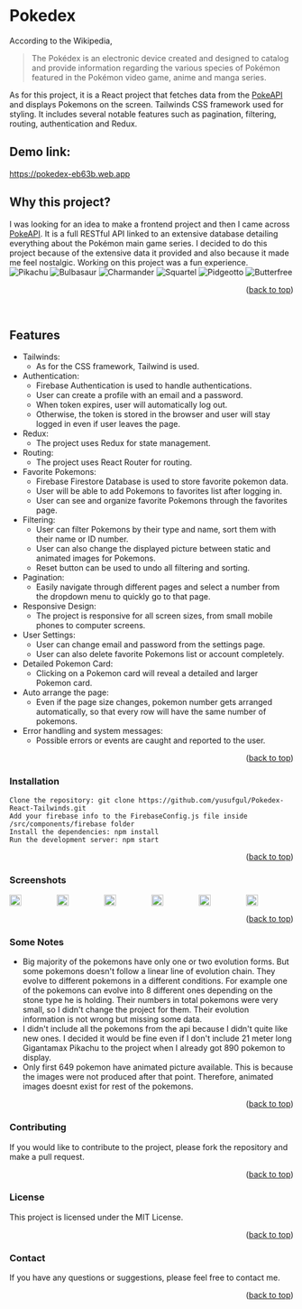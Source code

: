 <a name="readme-top"></a>
# Pokedex
According to the Wikipedia,
>The Pokédex is an electronic device created and designed to catalog and provide information regarding the various species of Pokémon featured in the Pokémon video game, anime and manga series.</br>
>
As for this project, it is a React project that fetches data from the [PokeAPI](https://pokeapi.co/) 
and displays Pokemons on the screen. Tailwinds CSS framework used for styling.
It includes several notable features such as pagination, filtering, 
routing, authentication and Redux.

## Demo link:</br>
https://pokedex-eb63b.web.app</br>

## Why this project?

I was looking for an idea to make a frontend project and then I came across [PokeAPI](https://pokeapi.co/).
It is a full RESTful API linked to an extensive database detailing everything about the Pokémon main game series.
I decided to do this project because of the extensive data it provided and
also because it made me feel nostalgic. Working on this project was a fun experience.</br>
![Pikachu](https://archives.bulbagarden.net/media/upload/b/b2/Spr_5b_025_m.png)   ![Bulbasaur](https://archives.bulbagarden.net/media/upload/7/76/Spr_5b_001.png)  ![Charmander](https://archives.bulbagarden.net/media/upload/0/0a/Spr_5b_004.png)  ![Squartel](https://archives.bulbagarden.net/media/upload/5/59/Spr_5b_007.png) ![Pidgeotto](https://archives.bulbagarden.net/media/upload/8/86/Spr_5b_017.png) ![Butterfree](https://archives.bulbagarden.net/media/upload/7/7c/Spr_5b_012_m.png) 
<p align="right">(<a href="#readme-top">back to top</a>)</p>
</br>

## Features </br>
- Tailwinds:
  - As for the CSS framework, Tailwind is used.
- Authentication:
  - Firebase Authentication is used to handle authentications.
  - User can create a profile with an email and a password. 
  - When token expires, user will automatically log out.
  - Otherwise, the token is stored in the browser and user will stay logged in even if user leaves the page.</br>
- Redux: 
  - The project uses Redux for state management.</br>
- Routing: 
  - The project uses React Router for routing.</br>
- Favorite Pokemons:
  - Firebase Firestore Database is used to store favorite pokemon data. 
  - User will be able to add Pokemons to favorites list after logging in. 
  - User can see and organize favorite Pokemons through the favorites page.</br>
- Filtering: 
  - User can filter Pokemons by their type and name, sort them with their name or ID number.
  - User can also change the displayed picture between static and animated images for Pokemons.
  - Reset button can be used to undo all filtering and sorting.</br>
- Pagination: 
  - Easily navigate through different pages and select a number from the dropdown menu to quickly go to that page. </br>
- Responsive Design: 
  - The project is responsive for all screen sizes, from small mobile phones to computer screens.</br>
- User Settings: 
  - User can change email and password from the settings page. 
  - User can also delete favorite Pokemons list or account completely.</br>
- Detailed Pokemon Card: 
  - Clicking on a Pokemon card will reveal a detailed and larger Pokemon card. 
- Auto arrange the page:
  - Even if the page size changes, pokemon number gets arranged automatically, so that every row will have the same number of pokemons.</br>
- Error handling and system messages: 
  - Possible errors or events are caught and reported to the user. </br>
<p align="right">(<a href="#readme-top">back to top</a>)</p>

### Installation

    Clone the repository: git clone https://github.com/yusufgul/Pokedex-React-Tailwinds.git
    Add your firebase info to the FirebaseConfig.js file inside /src/components/firebase folder
    Install the dependencies: npm install
    Run the development server: npm start
<p align="right">(<a href="#readme-top">back to top</a>)</p>

### Screenshots

<div style="display: flex;">
 <img src="https://drive.google.com/uc?export=view&id=1sLK6SQTdNCL7lifn0k3JLbwG_49plSLg" width=25% height=25%>
 <img src="https://drive.google.com/uc?export=view&id=1qydOMlqQPhk97-pHpvgeUW6adFySQ2W6" width=25% height=25%>
 <img src="https://drive.google.com/uc?export=view&id=1Y8FBr5eZr7redtQ1k06EwhDce9SDP6vu" width=25% height=25%>
 <img src="https://drive.google.com/uc?export=view&id=1gg0VJojpeRqagDDI1JuWigyeEZbSNCcQ" width=25% height=25%>
 <img src="https://drive.google.com/uc?export=view&id=1OUdBjF8mfSR89mVnA6AN33kWw4wkENnn" width=25% height=25%>
 <img src="https://drive.google.com/uc?export=view&id=1MvHz3HEGVtstI_1a-gMUfVXasEAscaTJ" width=25% height=25%>
</div>

<p align="right">(<a href="#readme-top">back to top</a>)</p>

### Some Notes

- Big majority of the pokemons have only one or two evolution forms. But some pokemons doesn't follow a linear line of evolution chain. They evolve to different pokemons in a different conditions. For example one of the pokemons can evolve into 8 different ones depending on the stone type he is holding. Their numbers in total pokemons were very small, so I didn't change the project for them. Their evolution information is not wrong but missing some data.
- I didn't include all the pokemons from the api because I didn't quite like new ones. I decided it would be fine even if I don't include 21 meter long Gigantamax Pikachu to the project when I already got 890 pokemon to display.
- Only first 649 pokemon have animated picture available. This is because the images were not produced after that point. Therefore, animated images doesnt exist for rest of the pokemons.
<p align="right">(<a href="#readme-top">back to top</a>)</p>

### Contributing

If you would like to contribute to the project, please fork the repository and make a pull request.</br>
<p align="right">(<a href="#readme-top">back to top</a>)</p>

### License

This project is licensed under the MIT License.</br>
<p align="right">(<a href="#readme-top">back to top</a>)</p>

### Contact

If you have any questions or suggestions, please feel free to contact me.
<p align="right">(<a href="#readme-top">back to top</a>)</p>
